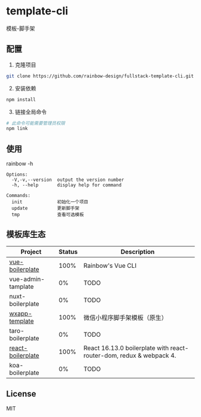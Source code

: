 # template-cli

模板-脚手架

## 配置

1. 克隆项目

```bash
git clone https://github.com/rainbow-design/fullstack-template-cli.git
```

2. 安装依赖

```bash
npm install
```

3. 链接全局命令

```bash
# 此命令可能需要管理员权限
npm link
```

## 使用

rainbow -h

```
Options:
  -V,-v,--version  output the version number
  -h, --help       display help for command

Commands:
  init             初始化一个项目
  update           更新脚手架
  tmp              查看可选模板
```

## 模板库生态

| Project                                                                  | Status | Description                  |
| ------------------------------------------------------------------------ | ------ | ---------------------------- |
| [vue-boilerplate](https://github.com/rainbow-design/vue-boilerplate)     | 100%   | Rainbow's Vue CLI            |
| vue-admin-tamplate   | 0%   |  TODO        |
| nuxt-boilerplate    | 0%   |  TODO      |
| [wxapp-template](https://github.com/rainbow-design/wxapp-template)       | 100%   | 微信小程序脚手架模板（原生） |
| taro-boilerplate | 0%   | TODO       |
| [react-boilerplate](https://github.com/rainbow-design/rainbow-boilerplate) | 100%   | React 16.13.0 boilerplate with react-router-dom, redux & webpack 4.        |
| koa-boilerplate | 0%   | TODO       |

## License

MIT
